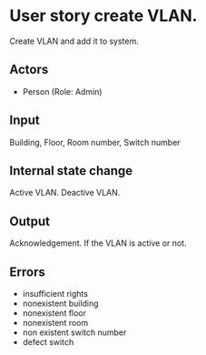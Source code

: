 # User story create VLAN.

Create VLAN and add it to system.

## Actors

* Person (Role: Admin)

## Input

Building, Floor, Room number, Switch number

## Internal state change

Active VLAN. Deactive VLAN.

## Output 

Acknowledgement. If the VLAN is active or not.

## Errors

* insufficient rights
* nonexistent building
* nonexistent floor
* nonexistent room 
* non existent switch number
* defect switch